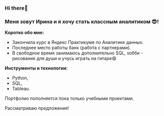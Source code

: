 ### Hi there👋
### Меня зовут Ирина и я хочу стать классным аналитиком 😎!

 **Коротко обо мне:**
 * Закончила курс в Яндекс Практикуме по Аналитике данных.
 * Последнее место работы банк (работа с партнерами).
 * В свободное время занимаюсь дополнительно SQL, хобби - рисование для души и учусь играть на гитаре😄

**Инструменты и технологии:**
* Python,
* SQL,
* Tableau.

Портфолио пополняется пока только учебными проектами.

Рассматриваю предложения!





<!--
**iis3009/iis3009** is a ✨ _special_ ✨ repository because its `README.md` (this file) appears on your GitHub profile.

Here are some ideas to get you started:

- 🔭 I’m currently working on ...
- 🌱 I’m currently learning ...
- 👯 I’m looking to collaborate on ...
- 🤔 I’m looking for help with ...
- 💬 Ask me about ...
- 📫 How to reach me: ...
- 😄 Pronouns: ...
- ⚡ Fun fact: ...
-->
